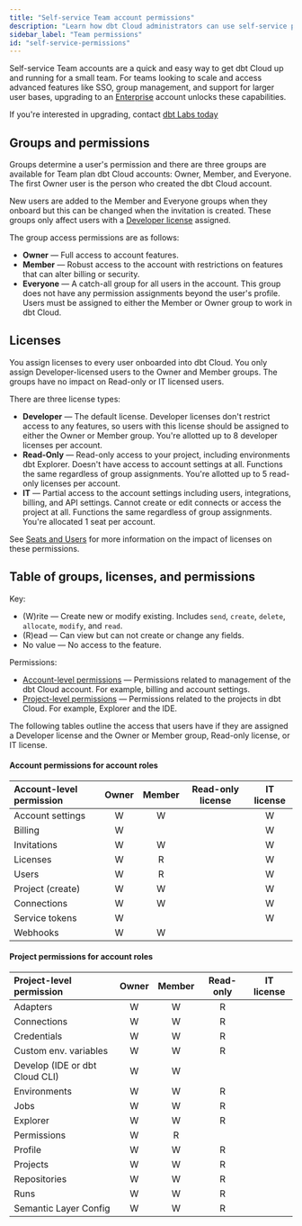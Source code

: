 ```yaml
---
title: "Self-service Team account permissions"
description: "Learn how dbt Cloud administrators can use self-service permissions to control access in a dbt Cloud Team account."
sidebar_label: "Team permissions"
id: "self-service-permissions"
---
```


Self-service Team accounts are a quick and easy way to get dbt Cloud up and running for a small team. For teams looking to scale and access advanced features like SSO, group management, and support for larger user bases, upgrading to an [Enterprise](/docs/cloud/manage-access/enterprise-permissions) account unlocks these capabilities. 

If you're interested in upgrading, contact [dbt Labs today](https://www.getdbt.com/contact)

## Groups and permissions

Groups determine a user's permission and there are three groups are available for Team plan dbt Cloud accounts: Owner, Member, and Everyone. The first Owner user is the person who created the dbt Cloud account. 

New users are added to the Member and Everyone groups when they onboard but this can be changed when the invitation is created. These groups only affect users with a [Developer license](#licenses) assigned. 

The group access permissions are as follows:

- **Owner** &mdash; Full access to account features.
- **Member** &mdash; Robust access to the account with restrictions on features that can alter billing or security.
- **Everyone** &mdash; A catch-all group for all users in the account. This group does not have any permission assignments beyond the user's profile. Users must be assigned to either the Member or Owner group to work in dbt Cloud. 

## Licenses

You assign licenses to every user onboarded into dbt Cloud. You only assign Developer-licensed users to the Owner and Member groups. The groups have no impact on Read-only or IT licensed users.

There are three license types:

- **Developer** &mdash; The default license. Developer licenses don't restrict access to any features, so users with this license should be assigned to either the Owner or Member group. You're allotted up to 8 developer licenses per account.
- **Read-Only** &mdash; Read-only access to your project, including environments dbt Explorer. Doesn't have access to account settings at all. Functions the same regardless of group assignments. You're allotted up to 5 read-only licenses per account.
- **IT** &mdash; Partial access to the account settings including users, integrations, billing, and API settings. Cannot create or edit connects or access the project at all. Functions the same regardless of group assignments. You're allocated 1 seat per account.

See [Seats and Users](/docs/cloud/manage-access/seats-and-users) for more information on the impact of licenses on these permissions.

## Table of groups, licenses, and permissions

Key:

* (W)rite &mdash; Create new or modify existing. Includes `send`, `create`, `delete`, `allocate`, `modify`, and `read`.
* (R)ead &mdash; Can view but can not create or change any fields.
* No value &mdash; No access to the feature.

Permissions:

* [Account-level permissions](#account-permissions-for-account-roles) &mdash; Permissions related to management of the dbt Cloud account. For example, billing and account settings.
* [Project-level permissions](#project-permissions-for-account-roles) &mdash; Permissions related to the projects in dbt Cloud. For example, Explorer and the IDE.

The following tables outline the access that users have if they are assigned a Developer license and the Owner or Member group, Read-only license, or IT license.

#### Account permissions for account roles

| Account-level permission| Owner | Member | Read-only license|  IT license  |
|:------------------------|:-----:|:------:|:----------------:|:------------:|
| Account settings        |   W   |   W    |                  |       W      |
| Billing                 |   W   |        |                  |       W      |
| Invitations             |   W   |   W    |                  |       W      |
| Licenses                |   W   |   R    |                  |       W      |
| Users                   |   W   |   R    |                  |       W      |
| Project (create)        |   W   |   W    |                  |       W      |
| Connections             |   W   |   W    |                  |       W      |
| Service tokens          |   W   |        |                  |       W      |
| Webhooks                |   W   |   W    |                  |              |
 
#### Project permissions for account roles

|Project-level permission | Owner | Member  | Read-only | IT license |
|:------------------------|:-----:|:-------:|:---------:|:----------:|
| Adapters                |   W   |    W    |    R      |             |
| Connections             |   W   |    W    |    R      |             |
| Credentials             |   W   |    W    |    R      |             |
| Custom env. variables   |   W   |    W    |    R      |             |
| Develop (IDE or dbt Cloud CLI)| W |  W    |           |             |
| Environments            |   W   |    W    |    R      |             |
| Jobs                    |   W   |    W    |    R      |             |
| Explorer               |   W   |    W   |    R      |             |
| Permissions             |   W   |    R    |           |             |
| Profile                 |   W   |    W    |    R      |             |
| Projects                |   W   |    W    |    R      |             |
| Repositories            |   W   |    W    |    R      |             |
| Runs                    |   W   |    W    |    R      |             |
| Semantic Layer Config   |   W   |    W    |    R      |             |


